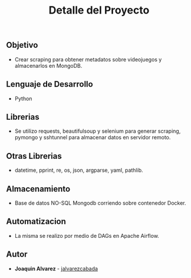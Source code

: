 <div align="center">
  <h1>Detalle del Proyecto</h1>
</div>
<br>
<p>

  ## Objetivo 
   - Crear scraping para obtener metadatos sobre videojuegos y almacenarlos en MongoDB.

  ## Lenguaje de Desarrollo 
   - Python

  ## Librerias 
  - Se utilizo requests, beautifulsoup y selenium para generar scraping, pymongo y sshtunnel para almacenar datos en servidor remoto.

  ## Otras Librerias
  - datetime, pprint, re, os, json, argparse, yaml, pathlib.

  ## Almacenamiento 
  - Base de datos NO-SQL Mongodb corriendo sobre contenedor Docker.

  ## Automatizacion
  - La misma se realizo por medio de DAGs en Apache Airflow.

  ## Autor

  * **Joaquin Alvarez** - [jalvarezcabada](https://github.com/jalvarezcabada)
</p>
<div align="center">